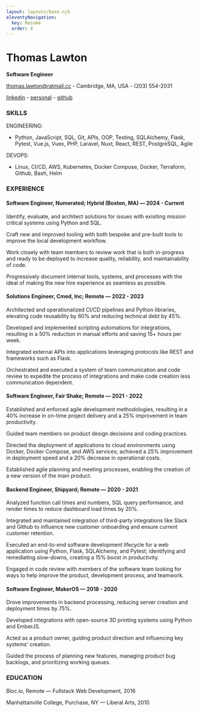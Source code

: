 ```yaml
---
layout: layouts/base.njk
eleventyNavigation:
  key: Resume
  order: 4
---
```


# Thomas Lawton

__Software Engineer__

thomas.lawton@ratmail.cc - Cambridge, MA, USA - (203) 554-2031

[linkedin](linkedin.com/in/thomas-lawton) - [personal](https://rodentia.cc) - [github](https://github.com/sofubi)

### SKILLS

ENGINEERING:
- Python, JavaScript, SQL, Git, APIs, OOP, Testing, SQLAlchemy, Flask, Pytest, Vue.js, Vuex, PHP, Laravel, Nuxt, React, REST, PostgreSQL, Agile

DEVOPS:
- Linux, CI/CD, AWS, Kubernetes, Docker Compose, Docker, Terraform, Github, Bash, Helm

### EXPERIENCE

#### Software Engineer, Numerated; Hybrid (Boston, MA) — 2024 - Current
Identify, evaluate, and architect solutions for issues with exisiting mission critical systems using Python and SQL.

Craft new and improved tooling with both bespoke and pre-built tools to improve the local development workflow.

Work closely with team members to review work that is both in-progress and ready to be deployed to increase quality, reliability, and maintainability of code.

Progressively document internal tools, systems, and processes with the ideal of making the new hire experience as seamless as possible.

#### Solutions Engineer, Cmed, Inc; Remote — 2022 - 2023
Architected and operationalized CI/CD pipelines and Python libraries, elevating code reusability by 60% and reducing technical debt by 45%.

Developed and implemented scripting automations for integrations, resulting in a 50% reduction in manual efforts and saving 15+ hours per week.

Integrated external APIs into applications leveraging protocols like REST and frameworks such as Flask.

Orchestrated and executed a system of team communication and code review to expedite the process of integrations and make code creation less communication dependent.

#### Software Engineer, Fair Shake; Remote — 2021 - 2022
Established and enforced agile development methodologies, resulting in a 40% increase in on-time project delivery and a 25% improvement in team productivity.

Guided team members on product design decisions and coding practices.

Directed the deployment of applications to cloud environments using Docker, Docker Compose, and AWS services; achieved a 25% improvement in deployment speed and a 20% decrease in operational costs.

Established agile planning and meeting processes, enabling the creation of a new version of the main product.

#### Backend Engineer, Shipyard; Remote — 2020 - 2021
Analyzed function call times and numbers, SQL query performance, and render times to reduce dashboard load times by 20%.

Integrated and maintained integration of third-party integrations like Slack and Github to influence new customer onboarding and ensure current customer retention.

Executed an end-to-end software development lifecycle for a web application using Python, Flask, SQLAlchemy, and Pytest; identifying and remediating slow-downs, creating a 15% boost in productivity.

Engaged in code review with members of the software team looking for ways to help improve the product, development process, and teamwork.

#### Software Engineer, MakerOS — 2018 - 2020
Drove improvements in backend processing, reducing server creation and deployment times by 75%.

Developed integrations with open-source 3D printing systems using Python and EmberJS.

Acted as a product owner, guiding product direction and influencing key systems' creation.

Guided the process of planning new features, managing product bug backlogs, and prioritizing working queues.

### EDUCATION
Bloc.io, Remote — Fullstack Web Development, 2016

Manhattanville College, Purchase, NY — Liberal Arts, 2010
